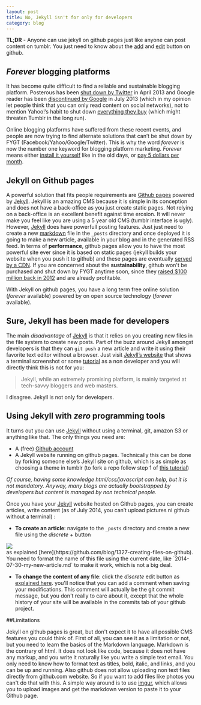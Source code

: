 ```yaml
---
layout: post
title: No, Jekyll isn't for only for developers
category: blog
---
```

**TL;DR** -  Anyone can use jekyll on github pages just like anyone can post content on tumblr. You just need to know about the [add](https://help.github.com/articles/creating-new-files) and [edit](https://help.github.com/articles/editing-files-in-your-repository) button on github.

## _Forever_ blogging platforms

It has become quite difficult to find a reliable and sustainable blogging platform. Posterous has been [shut down by Twitter](http://www.posterous.com/) in April 2013 and Google reader has been [discontinued by Google](http://www.google.com/reader/about/) in July 2013 (which in my opinion let people think that you can only read content on social networks), not to mention Yahoo!’s habit to shut down [everything they buy](http://bgr.com/2014/03/07/yahoo-shutting-down-startups/) (which might threaten Tumblr in the long run). 

Online blogging platforms have suffered from these recent events, and people are now trying to find alternate solutions that can’t be shut down by FYGT (Facebook/Yahoo/Google/Twitter). This is why the word _forever_ is now the number one keyword for blogging platform marketing. _Forever_ means either [install it yourself](https://ghost.org/pricing/) like in the old days, or [pay 5 dollars per month](https://posthaven.com/). 

## Jekyll on Github pages

A powerful solution that fits people requirements are [Github pages](https://pages.github.com/) powered by [Jekyll](http://jekyllrb.com/). Jekyll is an amazing CMS because it is simple in its conception and does not have a back-office as you just create static pages. Not relying on a back-office is an excellent benefit against time erosion. It will never make you feel like you are using a 5 year old CMS (tumblr interface is ugly). However, [Jekyll](http://jekyllrb.com/) does have powerfull posting features. Just just need to create a new [markdown](http://daringfireball.net/projects/markdown/) file in the `_posts` directory and once deployed it is going to make a new article, available in your blog and in the generated RSS feed.
In terms of **performance**, github pages allow you to have the most powerful site ever since it is based on static pages (jekyll builds your website when you push it to github) and these pages are eventually [served by a CDN](https://github.com/blog/1715-faster-more-awesome-github-pages). If you are concerned about the **sustainability**, github won't be purchased and shut down by FYGT anytime soon, since they [raised $100 million back in 2012](http://peter.a16z.com/2012/07/09/software-eats-software-development/) and are already profitable.

With Jekyll on github pages, you have a long term free online solution (*forever* available) powered by on open source technology (*forever* available).

## Sure, Jekyll has been made for developers

The main _disadvantage_ of [Jekyll](http://jekyllrb.com/) is that it relies on you creating new files in the file system to create new posts. Part of the buzz around Jekyll amongst developers is that they can `git push` a new article and write it using their favorite text editor without a browser. Just visit [Jekyll’s website](http://jekyllrb.com/) that shows a terminal screenshot or some [tutorial](http://learn.andrewmunsell.com/learn/jekyll-by-example/introduction) as a non developer and you will directly think this is not for you:

>Jekyll, while an extremely promising platform, is mainly targeted at tech-savvy bloggers and web masters.

I disagree. Jekyll is not only for developers.

## Using Jekyll with _zero_ programming tools

It turns out you can use [Jekyll](http://jekyllrb.com/) without using a terminal, git, amazon S3 or anything like that. The only things you need are:
- A (free) [Github account](https://github.com/join)
- A Jekyll website running on github pages. Technically this can be done by forking someone else’s Jekyll site on github, which is as simple as choosing a theme in tumblr (to fork a repo follow step 1 of [this tutorial](https://help.github.com/articles/fork-a-repo))

*Of course, having some knowledge html/css/javascript can help, but it is not mandatory. Anyway, many blogs are actually bootstrapped by developers but content is managed by non technical people.*

Once you have your [Jekyll](http://jekyllrb.com/) website hosted on Github pages, you can create articles, write content (as of July 2014, you can’t upload pictures ni github without a terminal) : 

-   **To create an article**: navigate to the `_posts` directory and create a new file using the *discrete* + button
<div><img src="https://camo.githubusercontent.com/8fdc501d6746c307ada3d168e5db7b8d1b12cd75/687474703a2f2f636c2e6c792f4c4c65302f6e65772d66696c652e6a7067"> </div> as explained [here](https://github.com/blog/1327-creating-files-on-github).
You need to format the name of this file using the current date, like `2014-07-30-my-new-article.md` to make it work, which is not a big deal. 

- **To change the content of any file**: click the *discrete* edit button as [explained here](https://help.github.com/articles/editing-files-in-your-repository). you'll notice that you can add a comment when saving your modifications. This comment will actually be the git commit message, but you don't really to care about it, except that the whole history of your site will be available in the commits tab of your github project. 

##Limitations

Jekyll on github pages is great, but don't expect it to have all possible CMS features you could think of. First of all, you can see it as a limitation or not, but you need to learn the basics of the Markdown language. Markdown is the contrary of html. It does not look like code, because it does not have any markup, and you write it naturally like you write a simple text email. You only need to know how to format text as titles, bold, italic, and links, and you can be up and running. 
Also github does not allow uploading non text files directly from github.com website. So if you want to add files like photos you can't do that with this. A simple way around is to use [imgur](http://imgur.com/), which allows you to upload images and get the markdown version to paste it to your Github page. 



